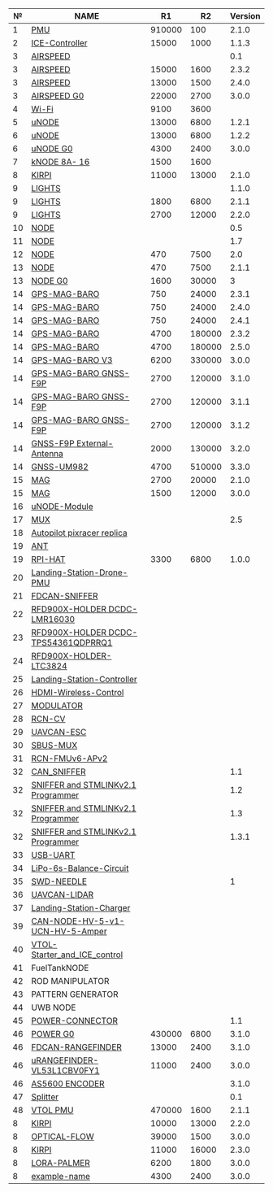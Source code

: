 | №  | NAME                                                                                              | R1     | R2     | Version |
| -  | ------------------------------------------------------------------------------------------------- | ------ | ------ | ------- |
| 1  | [PMU](https://github.com/sainquake/VTOL-Power-Management-Unit)                                    | 910000 | 100    | 2.1.0   |
| 2  | [ICE-Controller](https://github.com/beljjay/VTOL-Starter-and-ICE-control-for-RCL)                 | 15000  | 1000   | 1.1.3   |
| 3  | [AIRSPEED](https://github.com/RaccoonLabHardware/AIRSPEED/tree/v0.1)                              |        |        | 0.1     |
| 3  | [AIRSPEED](https://github.com/RaccoonLabHardware/AIRSPEED)                                        | 15000  | 1600   | 2.3.2   |
| 3  | [AIRSPEED](https://github.com/RaccoonLabHardware/AIRSPEED)                                        | 13000  | 1500   | 2.4.0   |
| 3  | [AIRSPEED G0](https://github.com/RaccoonLabHardware/AIRSPEED)                                     | 22000  | 2700   | 3.0.0   |
| 4  | [Wi-Fi](https://github.com/sainquake/UAVCAN-Wireless-Sniffer)                                     | 9100   | 3600   |         |
| 5  | [uNODE](https://github.com/sainquake/uNODE/tree/v1.2.1)                                           | 13000  | 6800   | 1.2.1   |
| 6  | [uNODE](https://github.com/sainquake/uNODE/tree/v1.2.2)                                           | 13000  | 6800   | 1.2.2   |
| 6  | [uNODE G0](https://github.com/sainquake/uNODE)                                                    | 4300   | 2400   | 3.0.0   |
| 7  | [kNODE 8A- 16](https://github.com/sainquake/kNODE)                                                | 1500   | 1600   |         |
| 8  | [KIRPI](https://github.com/beljjay/DC-DC-5V-for-UCN-MODULE-8A)                                    | 11000  | 13000  | 2.1.0   |
| 9  | [LIGHTS](https://github.com/RaccoonLabHardware/LIGHTS/tree/v1.1.0)                                |        |        | 1.1.0   |
| 9  | [LIGHTS](https://github.com/RaccoonLabHardware/LIGHTS)                                            | 1800   | 6800   | 2.1.1   |
| 9  | [LIGHTS](https://github.com/RaccoonLabHardware/LIGHTS)                                            | 2700   | 12000  | 2.2.0   |
| 10 | [NODE](https://github.com/sainquake/NODE/tree/v0.5)                                               |        |        | 0.5     |
| 11 | [NODE](https://github.com/sainquake/NODE/tree/v1.7)                                               |        |        | 1.7     |
| 12 | [NODE](https://github.com/sainquake/NODE/tree/v2)                                                 | 470    | 7500   | 2.0     |
| 13 | [NODE](https://github.com/sainquake/NODE)                                                         | 470    | 7500   | 2.1.1   |
| 13 | [NODE G0](https://github.com/sainquake/NODE)                                                      | 1600   | 30000  | 3       |
| 14 | [GPS-MAG-BARO](https://github.com/RaccoonLabHardware/GPS-MAG-BARO/tree/v2.3.1)                    | 750    | 24000  | 2.3.1   |
| 14 | [GPS-MAG-BARO](https://github.com/RaccoonLabHardware/GPS-MAG-BARO/tree/v2.4.0)                    | 750    | 24000  | 2.4.0   |
| 14 | [GPS-MAG-BARO](https://github.com/RaccoonLabHardware/GPS-MAG-BARO)                                | 750    | 24000  | 2.4.1   |
| 14 | [GPS-MAG-BARO](https://github.com/RaccoonLabHardware/GPS-MAG-BARO/tree/v2.3.2)                    | 4700   | 180000 | 2.3.2   |
| 14 | [GPS-MAG-BARO](https://github.com/RaccoonLabHardware/GPS-MAG-BARO)                                | 4700   | 180000 | 2.5.0   |
| 14 | [GPS-MAG-BARO V3](https://github.com/RaccoonLabHardware/GPS-MAG-BARO)                             | 6200	  | 330000 | 3.0.0   |
| 14 | [GPS-MAG-BARO GNSS-F9P](https://github.com/RaccoonLabHardware/GNSS-F9P)                           | 2700   | 120000 | 3.1.0   |
| 14 | [GPS-MAG-BARO GNSS-F9P](https://github.com/RaccoonLabHardware/GNSS-F9P)                           | 2700   | 120000 | 3.1.1   |
| 14 | [GPS-MAG-BARO GNSS-F9P](https://github.com/RaccoonLabHardware/GNSS-F9P)                           | 2700   | 120000 | 3.1.2   |
| 14 | [GNSS-F9P External-Antenna](https://github.com/RaccoonLabHardware/GNSS-F9P/tree/External-Antenna) | 2000   | 130000 | 3.2.0   |
| 14 | [GNSS-UM982](https://github.com/RaccoonLabHardware/GNSS-UM982)                                    | 4700   | 510000 | 3.3.0   |
| 15 | [MAG](https://github.com/beljjay/MAG)                                                             | 2700   | 20000  | 2.1.0   |
| 15 | [MAG](https://github.com/beljjay/MAG)                                                             | 1500   | 12000  | 3.0.0   |
| 16 | [uNODE-Module](https://github.com/sainquake/uNODE-Module)                                         |        |        |         |
| 17 | [MUX](https://github.com/sainquake/MUX)                                                           |        |        | 2.5     |
| 18 | [Autopilot pixracer replica](https://github.com/sainquake/AUTOPILOT)                              |        |        |         |
| 19 | [ANT](https://github.com/sainquake/ANT)                                                           |        |        |         |
| 19 | [RPI-HAT](https://github.com/RaccoonLabHardware/RPI-HAT)                                          | 3300   | 6800   | 1.0.0   |
| 20 | [Landing-Station-Drone-PMU](https://github.com/sainquake/Landing-Station-Drone-PMU)               |        |        |         |
| 21 | [FDCAN-SNIFFER](https://github.com/sainquake/FDCAN-SNIFFER)                                       |        |        |         |
| 22 | [RFD900X-HOLDER DCDC-LMR16030](https://github.com/sainquake/RFD900X-HOLDER)                       |        |        |         |
| 23 | [RFD900X-HOLDER DCDC-TPS54361QDPRRQ1](https://github.com/sainquake/RFD900X-HOLDER/tree/AIRAT)     |        |        |         |
| 24 | [RFD900X-HOLDER-LTC3824](https://github.com/beljjay/RFD900X-HOLDER-LTC3824)                       |        |        |         |
| 25 | [Landing-Station-Controller](https://github.com/sainquake/Landing-Station-Controller)             |        |        |         |
| 26 | [HDMI-Wireless-Control](https://github.com/sainquake/HDMI-Wireless-Control)                       |        |        |         |
| 27 | [MODULATOR](https://github.com/sainquake/MODULATOR)                                               |        |        |         |
| 28 | [RCN-CV](https://github.com/sainquake/RCN-CV)                                                     |        |        |         |
| 29 | [UAVCAN-ESC](https://github.com/sainquake/UAVCAN-ESC)                                             |        |        |         |
| 30 | [SBUS-MUX](https://github.com/sainquake/SBUS-MUX)                                                 |        |        |         |
| 31 | [RCN-FMUv6-APv2](https://github.com/sainquake/RCN-FMUv6-APv2)                                     |        |        |         |
| 32 | [CAN_SNIFFER](https://github.com/RaccoonLabHardware/SNIFFER/tree/v1.1)                            |        |        | 1.1     |
| 32 | [SNIFFER and STMLINKv2.1 Programmer](https://github.com/RaccoonLabHardware/SNIFFER/tree/v1.2)     |        |        | 1.2     |
| 32 | [SNIFFER and STMLINKv2.1 Programmer](https://github.com/RaccoonLabHardware/SNIFFER/tree/v1.3)     |        |        | 1.3     |
| 32 | [SNIFFER and STMLINKv2.1 Programmer](https://github.com/RaccoonLabHardware/SNIFFER)               |        |        | 1.3.1   |
| 33 | [USB-UART](https://github.com/sainquake/USB-UART)                                                 |        |        |         |
| 34 | [LiPo-6s-Balance-Circuit](https://github.com/sainquake/LiPo-6s-Balance-Circuit)                   |        |        |         |
| 35 | [SWD-NEEDLE](https://github.com/sainquake/SWD-NEEDLE)                                             |        |        | 1       |
| 36 | [UAVCAN-LIDAR](https://github.com/sainquake/UAVCAN-LIDAR)                                         |        |        |         |
| 37 | [Landing-Station-Charger](https://github.com/sainquake/Landing-Station-Charger)                   |        |        |         |
| 39 | [CAN-NODE-HV-5-v1-UCN-HV-5-Amper](https://github.com/beljjay/CAN-NODE-HV-5-v1-UCN-HV-5-Amper-)    |        |        |         |
| 40 | [VTOL-Starter_and_ICE_control](https://github.com/beljjay/VTOL-Starter_and_ICE_control)           |        |        |         |
| 41 | FuelTankNODE                                                                                      |        |        |         |
| 42 | ROD MANIPULATOR                                                                                   |        |        |         |
| 43 | PATTERN GENERATOR                                                                                 |        |        |         |
| 44 | UWB NODE                                                                                          |        |        |         |
| 45 | [POWER-CONNECTOR](https://github.com/RaccoonLabHardware/POWER-CONNECTOR)                          |        |        | 1.1     |
| 46 | [POWER G0](https://github.com/RaccoonLabHardware/POWER)                                           | 430000 | 6800   | 3.1.0   |
| 46 | [FDCAN-RANGEFINDER](https://github.com/RaccoonLabHardware/FDCAN-RANGEFINDER)                      | 13000  | 2400   | 3.1.0   |
| 46 | [uRANGEFINDER-VL53L1CBV0FY1](https://github.com/RaccoonLabHardware/uRANGEFINDER-VL53L1CBV0FY1)    | 11000  | 2400   | 3.0.0   |
| 46 | [AS5600 ENCODER](https://github.com/RaccoonLabHardware/AS5600)                                    |        |        | 3.1.0   |
| 47 | [Splitter](https://github.com/RaccoonLabHardware/Splitter)                                        |        |        | 0.1     |
| 48 | [VTOL PMU](https://github.com/sainquake/VTOL-Power-Management-Unit)                               | 470000 | 1600   | 2.1.1   |
| 8  | [KIRPI](https://github.com/beljjay/DC-DC-5V-for-UCN-MODULE-8A)                                    | 10000  | 13000  | 2.2.0   |
| 8  | [OPTICAL-FLOW](https://github.com/RaccoonLabHardware/OPTICAL-FLOW)                                | 39000	| 1500   | 3.0.0   |
| 8  | [KIRPI](https://github.com/RaccoonLabHardware/KIRPI)                                              | 11000  | 16000  | 2.3.0   |
| 8  | [LORA-PALMER](https://github.com/RaccoonLabHardware/LORA-PALMER)                                  | 6200   | 1800   | 3.0.0   |
| 8  | [example-name]()                                                                                  | 4300   | 2400   | 3.0.0   |
